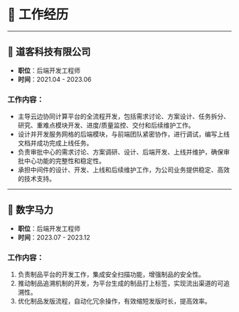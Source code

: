 # 💼 工作经历

---

## 🏢 道客科技有限公司
- **职位**：后端开发工程师  
- **时间**：2021.04 - 2023.06  

### 工作内容：
- 主导云边协同计算平台的全流程开发，包括需求讨论、方案设计、任务拆分、研究、重难点模块开发、进度/质量监控、交付和后续维护工作。
- 设计并开发服务网格的后端模块，与前端团队紧密协作，进行调试，编写上线文档并成功完成上线任务。
- 负责审批中心的需求讨论、方案调研、设计、后端开发、上线并维护，确保审批中心功能的完整性和稳定性。
- 承担中间件的设计、开发、上线和后续维护工作，为公司业务提供稳定、高效的技术支持。

---

## 🏢 数字马力
- **职位**：后端开发工程师  
- **时间**：2023.07 - 2023.12  

### 工作内容：
1. 负责制品平台的开发工作，集成安全扫描功能，增强制品的安全性。
2. 推动制品追溯机制的开发，为平台生成的制品打上标签，实现流出渠道的可追溯性。
3. 优化制品发版流程，自动化冗余操作，有效缩短发版时长，提高效率。